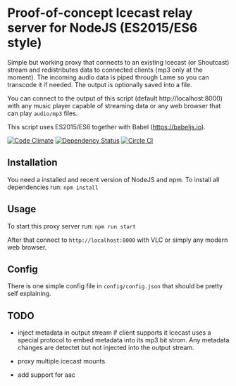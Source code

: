 # Proof-of-concept Icecast relay server for NodeJS (ES2015/ES6 style)

Simple but working proxy that connects to an existing Icecast (or Shoutcast) stream and redistributes data to connected clients (mp3 only at the moment).
The incoming audio data is piped through Lame so you can transcode it if needed. The output is optionally saved into a file.

You can connect to the output of this script (default http://localhost:8000) with any music player capable of streaming data or any web browser that can play `audio/mp3` files.


This script uses ES2015/ES6 together with Babel (https://babeljs.io).

[![Code Climate](https://codeclimate.com/github/pteich/node-icecast-proxy/badges/gpa.svg)](https://codeclimate.com/github/pteich/node-icecast-proxy) [![Dependency Status](https://gemnasium.com/pteich/node-icecast-relay.svg)](https://gemnasium.com/pteich/node-icecast-relay) [![Circle CI](https://circleci.com/gh/pteich/node-icecast-proxy.svg?style=svg)](https://circleci.com/gh/pteich/node-icecast-proxy)


## Installation

You need a installed and recent version of NodeJS and npm. To install all dependencies run:
`npm install`

## Usage

To start this proxy server run:
`npm run start`

After that connect to `http://localhost:8000` with VLC or simply any modern web browser.

## Config

There is one simple config file in `config/config.json` that should be pretty self explaining.

## TODO

- inject metadata in output stream if client supports it
Icecast uses a special protocol to embed metadata into its mp3 bit strom. Any metadata changes are detectet but not injected into the output stream.

- proxy multiple icecast mounts
- add support for aac

